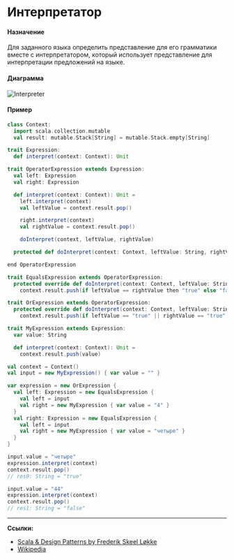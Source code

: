 # Интерпретатор

#### Назначение

Для заданного языка определить представление для его грамматики 
вместе с интерпретатором, который использует представление для интерпретации предложений на языке.

#### Диаграмма

![Interpreter](https://upload.wikimedia.org/wikipedia/commons/thumb/b/bc/Interpreter_UML_class_diagram.svg/804px-Interpreter_UML_class_diagram.svg.png)

#### Пример

```scala
class Context:
  import scala.collection.mutable
  val result: mutable.Stack[String] = mutable.Stack.empty[String]

trait Expression:
  def interpret(context: Context): Unit

trait OperatorExpression extends Expression:
  val left: Expression
  val right: Expression

  def interpret(context: Context): Unit =
    left.interpret(context)
    val leftValue = context.result.pop()

    right.interpret(context)
    val rightValue = context.result.pop()

    doInterpret(context, leftValue, rightValue)

  protected def doInterpret(context: Context, leftValue: String, rightValue: String): Unit

end OperatorExpression
```

```scala
trait EqualsExpression extends OperatorExpression:
  protected override def doInterpret(context: Context, leftValue: String, rightValue: String): Unit =
    context.result.push(if leftValue == rightValue then "true" else "false")

trait OrExpression extends OperatorExpression:
  protected override def doInterpret(context: Context, leftValue: String, rightValue: String): Unit =
    context.result.push(if leftValue == "true" || rightValue == "true" then "true" else "false")

trait MyExpression extends Expression:
  var value: String

  def interpret(context: Context): Unit =
    context.result.push(value)
```

```scala
val context = Context()
val input = new MyExpression() { var value = "" }

var expression = new OrExpression {
  val left: Expression = new EqualsExpression {
    val left = input
    val right = new MyExpression { var value = "4" }
  }
  val right: Expression = new EqualsExpression {
    val left = input
    val right = new MyExpression { var value = "четыре" }
  }
}

input.value = "четыре"
expression.interpret(context)
context.result.pop()
// res0: String = "true"

input.value = "44"
expression.interpret(context)
context.result.pop()
// res1: String = "false"
```


---

**Ссылки:**
- [Scala & Design Patterns by Frederik Skeel Løkke](https://www.scala-lang.org/old/sites/default/files/FrederikThesis.pdf)
- [Wikipedia](https://ru.wikipedia.org/wiki/%D0%98%D0%BD%D1%82%D0%B5%D1%80%D0%BF%D1%80%D0%B5%D1%82%D0%B0%D1%82%D0%BE%D1%80_(%D1%88%D0%B0%D0%B1%D0%BB%D0%BE%D0%BD_%D0%BF%D1%80%D0%BE%D0%B5%D0%BA%D1%82%D0%B8%D1%80%D0%BE%D0%B2%D0%B0%D0%BD%D0%B8%D1%8F))
